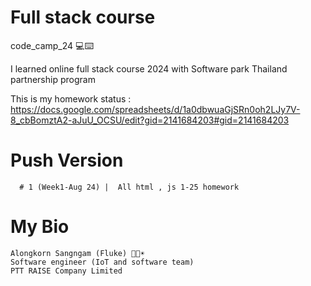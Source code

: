 # Full stack course

 code_camp_24 💻⌨️

I learned online full stack course 2024 with Software park Thailand partnership program

This is my homework status : https://docs.google.com/spreadsheets/d/1a0dbwuaGjSRn0oh2LJy7V-8_cbBomztA2-aJuU_OCSU/edit?gid=2141684203#gid=2141684203 


# Push Version
      # 1 (Week1-Aug 24) |  All html , js 1-25 homework



# My Bio
    Alongkorn Sangngam (Fluke) 👨🤖☀️
    Software engineer (IoT and software team)
    PTT RAISE Company Limited





